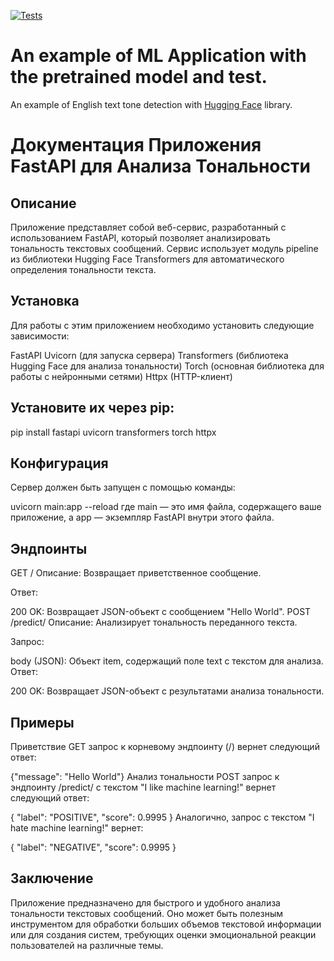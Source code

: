 [![Tests](https://github.com/tokarevsas31/ml_fastapi_tests/actions/workflows/python-app.yml/badge.svg)](https://github.com/tokarevsas31/ml_fastapi_tests/actions/workflows/python-app.yml)

# An example of ML Application with the pretrained model and test.

An example of English text tone detection with [Hugging Face](https://huggingface.co/) library.


# Документация Приложения FastAPI для Анализа Тональности
## Описание
Приложение представляет собой веб-сервис, разработанный с использованием FastAPI, который позволяет анализировать тональность текстовых сообщений. Сервис использует модуль pipeline из библиотеки Hugging Face Transformers для автоматического определения тональности текста.

## Установка
Для работы с этим приложением необходимо установить следующие зависимости:

FastAPI
Uvicorn (для запуска сервера)
Transformers (библиотека Hugging Face для анализа тональности)
Torch (основная библиотека для работы с нейронными сетями)
Httpx (HTTP-клиент)

## Установите их через pip:

pip install fastapi uvicorn transformers torch httpx

## Конфигурация
Сервер должен быть запущен с помощью команды:

uvicorn main:app --reload
где main — это имя файла, содержащего ваше приложение, а app — экземпляр FastAPI внутри этого файла.

## Эндпоинты
GET /
Описание: Возвращает приветственное сообщение.

Ответ:

200 OK: Возвращает JSON-объект с сообщением "Hello World".
POST /predict/
Описание: Анализирует тональность переданного текста.

Запрос:

body (JSON): Объект item, содержащий поле text с текстом для анализа.
Ответ:

200 OK: Возвращает JSON-объект с результатами анализа тональности.

## Примеры
Приветствие
GET запрос к корневому эндпоинту (/) вернет следующий ответ:

{"message": "Hello World"}
Анализ тональности
POST запрос к эндпоинту /predict/ с текстом "I like machine learning!" вернет следующий ответ:

{
"label": "POSITIVE",
"score": 0.9995
}
Аналогично, запрос с текстом "I hate machine learning!" вернет:

{
"label": "NEGATIVE",
"score": 0.9995
}

## Заключение
Приложение предназначено для быстрого и удобного анализа тональности текстовых сообщений. Оно может быть полезным инструментом для обработки больших объемов текстовой информации или для создания систем, требующих оценки эмоциональной реакции пользователей на различные темы.
